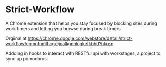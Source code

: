 Strict-Workflow
===============

A Chrome extension that helps you stay focused by blocking sites during work timers and letting you browse during break timers

Orgiinal at https://chrome.google.com/webstore/detail/strict-workflow/cgmnfnmlficgeijcalkgnnkigkefkbhd?hl=en

Addding in hooks to interact with RESTful api with workstages, a project to sync up pomodoros.
